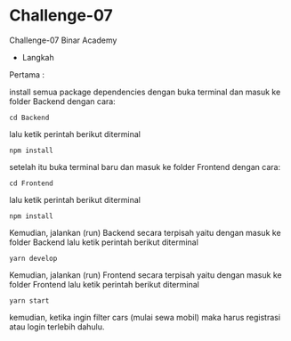 # Challenge-07
Challenge-07 Binar Academy

* Langkah

Pertama :

install semua package dependencies dengan buka terminal dan masuk ke folder Backend dengan cara:

```
cd Backend
```

lalu ketik perintah berikut diterminal

```
npm install
```

setelah itu buka terminal baru dan masuk ke folder Frontend dengan cara:

```
cd Frontend
```

lalu ketik perintah berikut diterminal

```
npm install
```

Kemudian, jalankan (run) Backend secara terpisah yaitu dengan masuk ke folder Backend lalu ketik
perintah berikut diterminal

```
yarn develop 
```

Kemudian, jalankan (run) Frontend secara terpisah yaitu dengan masuk ke folder Frontend lalu ketik
perintah berikut diterminal

```
yarn start 
```

kemudian, ketika ingin filter cars (mulai sewa mobil) maka harus registrasi atau login terlebih dahulu.
